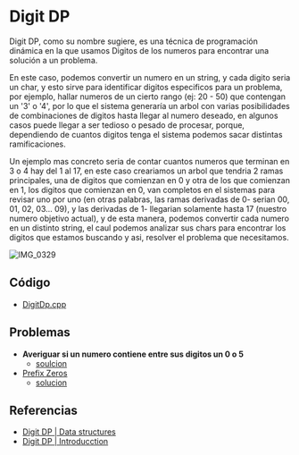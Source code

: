 # Digit DP
Digit DP, como su nombre sugiere, es una técnica de programación dinámica en la que usamos Digitos de los numeros para encontrar una solución a un problema.

En este caso, podemos convertir un numero en un string, y cada digito seria un char, y esto sirve para identificar digitos especificos para un problema, por ejemplo, hallar numeros de un cierto rango (ej: 20 - 50) que contengan un '3' o '4', por lo que el sistema generaría un arbol con varias posibilidades de combinaciones de digitos hasta llegar al numero deseado, en algunos casos puede llegar a ser tedioso o pesado de procesar, porque, dependiendo de cuantos digitos tenga el sistema podemos sacar distintas ramificaciones.

Un ejemplo mas concreto seria de contar cuantos numeros que terminan en 3 o 4 hay del 1 al 17, en este caso creariamos un arbol que tendria 2 ramas principales, una de digitos que comienzan en 0 y otra de los que comienzan en 1, los digitos que comienzan en 0, van completos en el sistemas para revisar uno por uno (en otras palabras, las ramas derivadas de 0- serian 00, 01, 02, 03... 09), y las derivadas de 1- llegarian solamente hasta 17 (nuestro numero objetivo actual), y de esta manera, podemos convertir cada numero en un distinto string, el caul podemos analizar sus chars para encontrar los digitos que estamos buscando y asi, resolver el problema que necesitamos.

![IMG_0329](https://user-images.githubusercontent.com/101950765/197317278-cb2b974d-950d-4e06-b6ad-92325357a27e.jpg)

## Código
- [DigitDp.cpp](https://github.com/dylanjitt/Algoritmica/blob/main/contenido/programacion_dinamica/digitDP/digitdp.cpp)

## Problemas
- **Averiguar si un numero contiene entre sus digitos un 0 o 5**
  - [soulcion](https://github.com/dylanjitt/Algoritmica/blob/main/contenido/programacion_dinamica/digitDP/digitdp0-5.cpp)
- [Prefix Zeros](https://www.codechef.com/problems/PREZ)
  - [solucion](https://github.com/dylanjitt/Algoritmica/blob/main/contenido/programacion_dinamica/digitDP/prefixzeros.cpp)

## Referencias
- [Digit DP | Data structures](https://www.scaler.com/topics/data-structures/digit-dp/)
- [Digit DP | Introducction](https://www.geeksforgeeks.org/digit-dp-introduction/)
